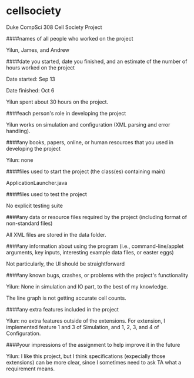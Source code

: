 # cellsociety

Duke CompSci 308 Cell Society Project

####names of all people who worked on the project

Yilun, James, and Andrew

####date you started, date you finished, and an estimate of the number of hours worked on the project

Date started: Sep 13

Date finished: Oct 6

Yilun spent about 30 hours on the project.

####each person's role in developing the project

Yilun works on simulation and configuration (XML parsing and error handling).

####any books, papers, online, or human resources that you used in developing the project

Yilun: none

####files used to start the project (the class(es) containing main)

ApplicationLauncher.java

####files used to test the project

No explicit testing suite

####any data or resource files required by the project (including format of non-standard files)

All XML files are stored in the data folder.

####any information about using the program (i.e., command-line/applet arguments, key inputs, interesting example data files, or easter eggs)

Not particularly, the UI should be straightforward

####any known bugs, crashes, or problems with the project's functionality

Yilun: None in simulation and IO part, to the best of my knowledge.

The line graph is not getting accurate cell counts.

####any extra features included in the project

Yilun: no extra features outside of the extensions. For extension, I implemented feature 1 and 3 of Simulation, and 1, 2, 3, and 4 of Configuration.

####your impressions of the assignment to help improve it in the future

Yilun: I like this project, but I think specifications (expecially those extensions) can be more clear, since I sometimes need to ask TA what a requirement means.
